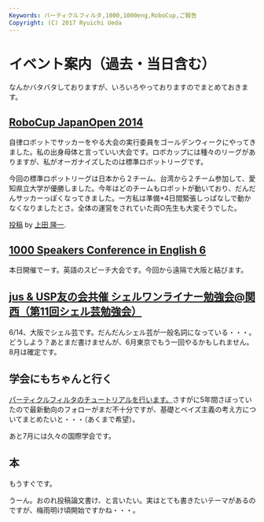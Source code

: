 ```yaml
---
Keywords: パーティクルフィルタ,1000,1000eng,RoboCup,ご報告
Copyright: (C) 2017 Ryuichi Ueda
---
```


# イベント案内（過去・当日含む）
なんかバタバタしておりますが、いろいろやっておりますのでまとめておきます。

<h2><a href="http://www.robocup-japanopen.org/">RoboCup JapanOpen 2014</a></h2>

自律ロボットでサッカーをやる大会の実行委員をゴールデンウィークにやってきました。私の出身母体と言っていい大会です。ロボカップには種々のリーグがありますが、私がオーガナイズしたのは標準ロボットリーグです。

今回の標準ロボットリーグは日本から２チーム、台湾から２チーム参加して、愛知県立大学が優勝しました。今年はどのチームもロボットが動いており、だんだんサッカーっぽくなってきました。一方私は準備+4日間緊張しっぱなしで動かなくなりましたとさ。全体の運営をされていた両O先生も大変そうでした。

<div id="fb-root"></div> <script>(function(d, s, id) { var js, fjs = d.getElementsByTagName(s)[0]; if (d.getElementById(id)) return; js = d.createElement(s); js.id = id; js.src = "//connect.facebook.net/ja_JP/all.js#xfbml=1"; fjs.parentNode.insertBefore(js, fjs); }(document, 'script', 'facebook-jssdk'));</script>
<div class="fb-post" data-href="https://www.facebook.com/photo.php?v=10203072779047590" data-width="466"><div class="fb-xfbml-parse-ignore"><a href="https://www.facebook.com/photo.php?v=10203072779047590">投稿</a> by <a href="https://www.facebook.com/ryueda">上田 隆一</a>.</div></div>

<!--more-->

<h2><a href="http://1000.doorkeeper.jp/events/10421">1000 Speakers Conference in English 6</a></h2>

本日開催でーす。英語のスピーチ大会です。今回から遠隔で大阪と結びます。

<h2><a href="http://japanunixsociety.doorkeeper.jp/events/10184">jus & USP友の会共催 シェルワンライナー勉強会@関西（第11回シェル芸勉強会）</a></h2>

6/14、大阪でシェル芸です。だんだんシェル芸が一般名詞になっている・・・。どうしよう？あとまだ書けませんが、6月東京でもう一回やるかもしれません。8月は確定です。

<h2>学会にもちゃんと行く</h2>

<a href="http://www.sci14.org/specials.html">パーティクルフィルタのチュートリアルを行います。</a>さすがに5年間さぼっていたので最新動向のフォローがまだ不十分ですが、基礎とベイズ主義の考え方についてまとめたいと・・・（あくまで希望）。

あと7月には久々の国際学会です。

<h2>本</h2>

もうすぐです。


うーん。おのれ投稿論文書け、と言いたい。実はとても書きたいテーマがあるのですが、梅雨明け頃開始ですかね・・・。

